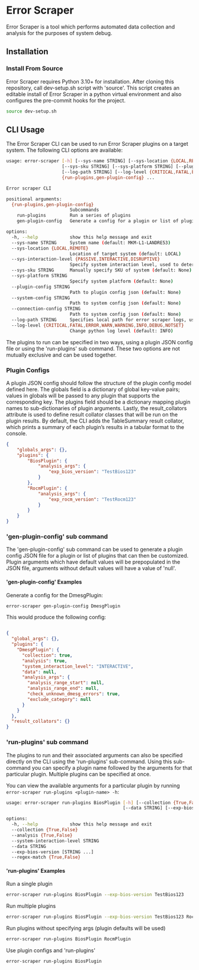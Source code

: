 # Error Scraper
Error Scraper is a tool which performs automated data collection and analysis for the purposes of system debug.

## Installation
### Install From Source
Error Scraper requires Python 3.10+ for installation. After cloning this repository, call dev-setup.sh script with 'source'. This script creates an editable install of Error Scraper in a python virtual environment and also configures the pre-commit hooks for the project.

```sh
source dev-setup.sh
```

## CLI Usage
The Error Scraper CLI can be used to run Error Scraper plugins on a target system. The following CLI options are available:

```sh
usage: error-scraper [-h] [--sys-name STRING] [--sys-location {LOCAL,REMOTE}] [--sys-interaction-level {PASSIVE,INTERACTIVE,DISRUPTIVE}]
                     [--sys-sku STRING] [--sys-platform STRING] [--plugin-config STRING] [--system-config STRING] [--connection-config STRING]
                     [--log-path STRING] [--log-level {CRITICAL,FATAL,ERROR,WARN,WARNING,INFO,DEBUG,NOTSET}]
                     {run-plugins,gen-plugin-config} ...

Error scraper CLI

positional arguments:
  {run-plugins,gen-plugin-config}
                        Subcommands
    run-plugins         Run a series of plugins
    gen-plugin-config   Generate a config for a plugin or list of plugins

options:
  -h, --help            show this help message and exit
  --sys-name STRING     System name (default: MKM-L1-LANDRE53)
  --sys-location {LOCAL,REMOTE}
                        Location of target system (default: LOCAL)
  --sys-interaction-level {PASSIVE,INTERACTIVE,DISRUPTIVE}
                        Specify system interaction level, used to determine the type of actions that plugins can perform (default: INTERACTIVE)
  --sys-sku STRING      Manually specify SKU of system (default: None)
  --sys-platform STRING
                        Specify system platform (default: None)
  --plugin-config STRING
                        Path to plugin config json (default: None)
  --system-config STRING
                        Path to system config json (default: None)
  --connection-config STRING
                        Path to system config json (default: None)
  --log-path STRING     Specifies local path for error scraper logs, use 'None' to disable logging (default: .)
  --log-level {CRITICAL,FATAL,ERROR,WARN,WARNING,INFO,DEBUG,NOTSET}
                        Change python log level (default: INFO)

```

The plugins to run can be specified in two ways, using a plugin JSON config file or using the 'run-plugins' sub command. These two options are not mutually exclusive and can be used together.

### Plugin Configs
A plugin JSON config should follow the structure of the plugin config model defined here. The globals field is a dictionary of global key-value pairs; values in globals will be passed to any plugin that supports the corresponding key. The plugins field should be a dictionary mapping plugin names to sub-dictionaries of plugin arguments. Lastly, the result_collators attribute is used to define result collator classes that will be run on the plugin results. By default, the CLI adds the TableSummary result collator, which prints a summary of each plugin’s results in a tabular format to the console.

```json
{
    "globals_args": {},
    "plugins": {
        "BiosPlugin": {
            "analysis_args": {
                "exp_bios_version": "TestBios123"
            }
        },
        "RocmPlugin": {
            "analysis_args": {
                "exp_rocm_version": "TestRocm123"
            }
        }
    }
}
```

### 'gen-plugin-config' sub command
The 'gen-plugin-config' sub command can be used to generate a plugin config JSON file for a plugin or list of plugins that can then be customized. Plugin arguments which have default values will be prepopulated in the JSON file, arguments without default values will have a value of 'null'.

#### 'gen-plugin-config' Examples

Generate a config for the DmesgPlugin:
```sh
error-scraper gen-plugin-config DmesgPlugin
```

This would produce the following config:

```json

{
  "global_args": {},
  "plugins": {
    "DmesgPlugin": {
      "collection": true,
      "analysis": true,
      "system_interaction_level": "INTERACTIVE",
      "data": null,
      "analysis_args": {
        "analysis_range_start": null,
        "analysis_range_end": null,
        "check_unknown_dmesg_errors": true,
        "exclude_category": null
      }
    }
  },
  "result_collators": {}
}

```

### 'run-plugins' sub command
The plugins to run and their associated arguments can also be specified directly on the CLI using the 'run-plugins' sub-command. Using this sub-command you can specify a plugin name followed by the arguments for that particular plugin. Multiple plugins can be specified at once.

You can view the available arguments for a particular plugin by running `error-scraper run-plugins <plugin-name> -h`:
```sh
usage: error-scraper run-plugins BiosPlugin [-h] [--collection {True,False}] [--analysis {True,False}] [--system-interaction-level STRING]
                                            [--data STRING] [--exp-bios-version [STRING ...]] [--regex-match {True,False}]

options:
  -h, --help            show this help message and exit
  --collection {True,False}
  --analysis {True,False}
  --system-interaction-level STRING
  --data STRING
  --exp-bios-version [STRING ...]
  --regex-match {True,False}

```

#### 'run-plugins' Examples

Run a single plugin
```sh
error-scraper run-plugins BiosPlugin --exp-bios-version TestBios123
```

Run multiple plugins
```sh
error-scraper run-plugins BiosPlugin --exp-bios-version TestBios123 RocmPlugin --exp-rocm TestRocm123
```


Run plugins without specifying args (plugin defaults will be used)

```sh
error-scraper run-plugins BiosPlugin RocmPlugin
```

Use plugin configs and 'run-plugins'

```sh
error-scraper run-plugins BiosPlugin
```
